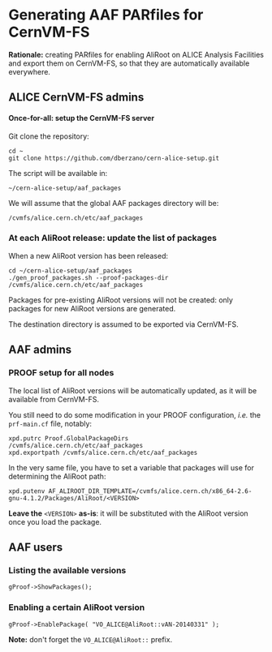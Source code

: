 Generating AAF PARfiles for CernVM-FS
=====================================

**Rationale:** creating PARfiles for enabling AliRoot on ALICE
Analysis Facilities and export them on CernVM-FS, so that they are
automatically available everywhere.


ALICE CernVM-FS admins
----------------------

#### Once-for-all: setup the CernVM-FS server

Git clone the repository:

    cd ~
    git clone https://github.com/dberzano/cern-alice-setup.git

The script will be available in:

    ~/cern-alice-setup/aaf_packages

We will assume that the global AAF packages directory will be:

    /cvmfs/alice.cern.ch/etc/aaf_packages


### At each AliRoot release: update the list of packages

When a new AliRoot version has been released:

    cd ~/cern-alice-setup/aaf_packages
    ./gen_proof_packages.sh --proof-packages-dir /cvmfs/alice.cern.ch/etc/aaf_packages

Packages for pre-existing AliRoot versions will not be created: only
packages for new AliRoot versions are generated.

The destination directory is assumed to be exported via CernVM-FS.


AAF admins
----------

### PROOF setup for all nodes

The local list of AliRoot versions will be automatically updated, as
it will be available from CernVM-FS.

You still need to do some modification in your PROOF configuration,
*i.e.* the `prf-main.cf` file, notably:

    xpd.putrc Proof.GlobalPackageDirs /cvmfs/alice.cern.ch/etc/aaf_packages
    xpd.exportpath /cvmfs/alice.cern.ch/etc/aaf_packages

In the very same file, you have to set a variable that packages will
use for determining the AliRoot path:

    xpd.putenv AF_ALIROOT_DIR_TEMPLATE=/cvmfs/alice.cern.ch/x86_64-2.6-gnu-4.1.2/Packages/AliRoot/<VERSION>

**Leave the** `<VERSION>` **as-is**: it will be substituted with the
AliRoot version once you load the package.


AAF users
---------

### Listing the available versions

    gProof->ShowPackages();


### Enabling a certain AliRoot version

    gProof->EnablePackage( "VO_ALICE@AliRoot::vAN-20140331" );

**Note:** don't forget the `VO_ALICE@AliRoot::` prefix.
